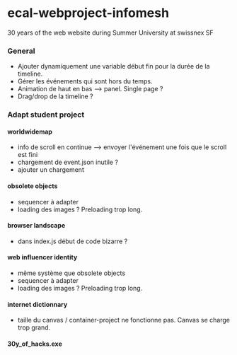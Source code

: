 # ecal-webproject-infomesh
30 years of the web website during Summer University at swissnex SF

### General
- Ajouter dynamiquement une variable début fin pour la durée de la timeline.
- Gérer les événements qui sont hors du temps. 
- Animation de haut en bas --> panel. Single page ?
- Drag/drop de la timeline ?

### Adapt student project
#### worldwidemap
- info de scroll en continue --> envoyer l'événement une fois que le scroll est fini
- chargement de event.json inutile ?
- ajouter un chargement

#### obsolete objects
- sequencer à adapter
- loading des images ? Preloading trop long.

#### browser landscape
- dans index.js début de code bizarre ?

#### web influencer identity
- même système que obsolete objects
- sequencer à adapter
- loading des images ? Preloading trop long.

#### internet dictionnary
- taille du canvas / container-project ne fonctionne pas. Canvas se charge trop grand. 

#### 30y_of_hacks.exe






